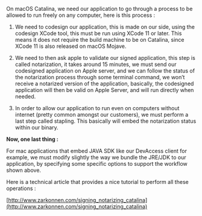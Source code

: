 On macOS Catalina, we need our application to go through a process to be allowed to run freely on any computer, here is this process :
 
1. We need to codesign our application, this is made on our side, using the codesign XCode tool, this must be run using XCode 11 or later. This means it does not require the build machine to be on Catalina, since XCode 11 is also released on macOS Mojave.

2. We need to then ask apple to validate our signed application, this step is called notarization, it takes around 15 minutes, we must send our codesigned application on Apple server, and we can follow the status of the notarization process through some terminal command, we won’t receive a notarized version of the application, basically, the codesigned application will then be valid on Apple Server, and will run directly when needed.

3. In order to allow our application to run even on computers without internet (pretty common amongst our customers), we must perform a last step called stapling. This basically will embed the notarization status within our binary.
 
**Now, one last thing :**
 
For mac applications that embed JAVA SDK like our DevAccess client for example, we must modify slightly the way we bundle the JRE/JDK to our application, by specifying some specific options to support the workflow shown above.
 
Here is a technical article that provides a nice tutorial to perform all these operations :

[http://www.zarkonnen.com/signing_notarizing_catalina](http://www.zarkonnen.com/signing_notarizing_catalina)